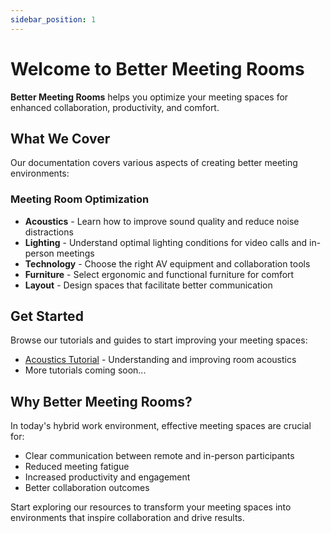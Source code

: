 ```yaml
---
sidebar_position: 1
---
```


# Welcome to Better Meeting Rooms

**Better Meeting Rooms** helps you optimize your meeting spaces for enhanced collaboration, productivity, and comfort.

## What We Cover

Our documentation covers various aspects of creating better meeting environments:

### Meeting Room Optimization

- **Acoustics** - Learn how to improve sound quality and reduce noise distractions
- **Lighting** - Understand optimal lighting conditions for video calls and in-person meetings
- **Technology** - Choose the right AV equipment and collaboration tools
- **Furniture** - Select ergonomic and functional furniture for comfort
- **Layout** - Design spaces that facilitate better communication

## Get Started

Browse our tutorials and guides to start improving your meeting spaces:

- [Acoustics Tutorial](/docs/tutorials/acoustics) - Understanding and improving room acoustics
- More tutorials coming soon...

## Why Better Meeting Rooms?

In today's hybrid work environment, effective meeting spaces are crucial for:

- Clear communication between remote and in-person participants
- Reduced meeting fatigue
- Increased productivity and engagement
- Better collaboration outcomes

Start exploring our resources to transform your meeting spaces into environments that inspire collaboration and drive results.

